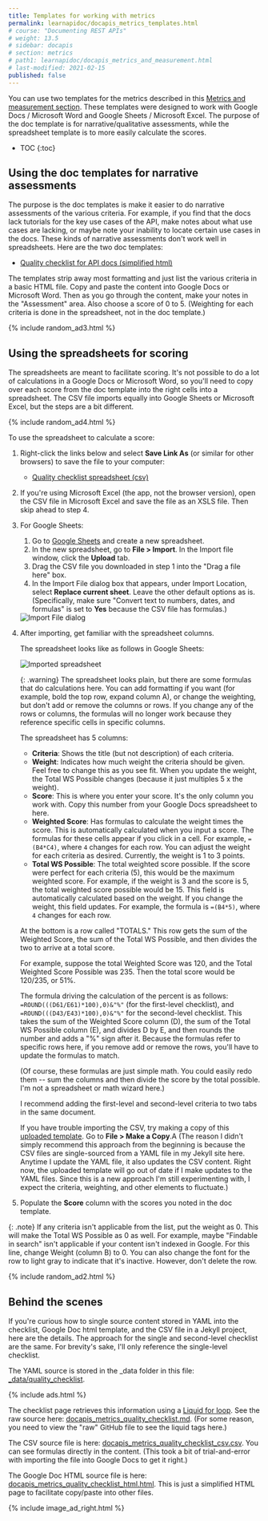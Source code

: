 ```yaml
---
title: Templates for working with metrics
permalink: learnapidoc/docapis_metrics_templates.html
# course: "Documenting REST APIs"
# weight: 13.5
# sidebar: docapis
# section: metrics
# path1: learnapidoc/docapis_metrics_and_measurement.html
# last-modified: 2021-02-15
published: false
---
```


<!-- note: I unpublished this page b/c this method of scoring didn't seem to work well in practice. -->

You can use two templates for the metrics described in this [Metrics and measurement section](docapis_metrics_and_measurement.html). These templates were designed to work with Google Docs / Microsoft Word and Google Sheets / Microsoft Excel. The purpose of the doc template is for narrative/qualitative assessments, while the spreadsheet template is to more easily calculate the scores.

* TOC
{:toc}  

## Using the doc templates for narrative assessments

The purpose is the doc templates is make it easier to do narrative assessments of the various criteria. For example, if you find that the docs lack tutorials for the key use cases of the API, make notes about what use cases are lacking, or maybe note your inability to locate certain use cases in the docs. These kinds of narrative assessments don't work well in spreadsheets. Here are the two doc templates:

* [Quality checklist for API docs (simplified html)](https://idratherbewriting.com/docs/metrics_and_measurement/docapis_quality_checklist_html.html)

The templates strip away most formatting and just list the various criteria in a basic HTML file. Copy and paste the content into Google Docs or Microsoft Word. Then as you go through the content, make your notes in the "Assessment" area. Also choose a score of 0 to 5. (Weighting for each criteria is done in the spreadsheet, not in the doc template.)

{% include random_ad3.html %}

## Using the spreadsheets for scoring

The spreadsheets are meant to facilitate scoring. It's not possible to do a lot of calculations in a Google Docs or Microsoft Word, so you'll need to copy over each score from the doc template into the right cells into a spreadsheet. The CSV file imports equally into Google Sheets or Microsoft Excel, but the steps are a bit different.

{% include random_ad4.html %}

To use the spreadsheet to calculate a score:

1.  Right-click the links below and select **Save Link As** (or similar for other browsers) to save the file to your computer:

    * [Quality checklist spreadsheet (csv)](https://idratherbewriting.com/docs/metrics_and_measurement/docapis_quality_checklist_csv.csv)

2.  If you're using Microsoft Excel (the app, not the browser version), open the CSV file in Microsoft Excel and save the file as an XSLS file. Then skip ahead to step 4.
3.  For Google Sheets:
    1. Go to [Google Sheets](https://docs.google.com/spreadsheets/) and create a new spreadsheet.
    2.  In the new spreadsheet, go to **File > Import**. In the Import file window, click the **Upload** tab.
    3.  Drag the CSV file you downloaded in step 1 into the "Drag a file here" box.
    4.  In the Import File dialog box that appears, under Import Location, select **Replace current sheet**. Leave the other default options as is. (Specifically, make sure "Convert text to numbers, dates, and formulas" is set to **Yes** because the CSV file has formulas.)

    <img src="{{site.api_media}}/import_file_spreadsheet2.png" class="small" alt="Import File dialog" />

4.  After importing, get familiar with the spreadsheet columns.

    The spreadsheet looks like as follows in Google Sheets:

    <img src="{{site.api_media}}/spreadsheet_thumbnail_metrics.png" alt="Imported spreadsheet" />

    {: .warning}
    The spreadsheet looks plain, but there are some formulas that do calculations here. You can add formatting if you want (for example, bold the top row, expand column A), or change the weighting, but don't add or remove the columns or rows. If you change any of the rows or columns, the formulas will no longer work because they reference specific cells in specific columns.

    The spreadsheet has 5 columns:

    * **Criteria**: Shows the title (but not description) of each criteria.
    * **Weight**: Indicates how much weight the criteria should be given. Feel free to change this as you see fit. When you update the weight, the Total WS Possible changes (because it just multiples 5 x the weight).
    * **Score**: This is where you enter your score. It's the only column you work with. Copy this number from your Google Docs spreadsheet to here.
    * **Weighted Score**: Has formulas to calculate the weight times the score. This is automatically calculated when you input a score. The formulas for these cells appear if you click in a cell. For example, `=(B4*C4)`, where `4` changes for each row. You can adjust the weight for each criteria as desired. Currently, the weight is 1 to 3 points.
    * **Total WS Possible**: The total weighted score possible. If the score were perfect for each criteria (5), this would be the maximum weighted score. For example, if the weight is 3 and the score is 5, the total weighted score possible would be 15. This field is automatically calculated based on the weight. If you change the weight, this field updates. For example, the formula is `=(B4*5)`, where `4` changes for each row.

    At the bottom is a row called "TOTALS." This row gets the sum of the Weighted Score, the sum of the Total WS Possible, and then divides the two to arrive at a total score.

    For example, suppose the total Weighted Score was 120, and the Total Weighted Score Possible was 235. Then the total score would be 120/235, or 51%.

    The formula driving the calculation of the percent is as follows: `=ROUND(((D61/E61)*100),0)&"%"` (for the first-level checklist), and `=ROUND(((D43/E43)*100),0)&"%"` for the second-level checklist. This takes the sum of the Weighted Score column (D), the sum of the Total WS Possible column (E), and divides D by E, and then rounds the number and adds a "%" sign after it. Because the formulas refer to specific rows here, if you remove add or remove the rows, you'll have to update the formulas to match.

    (Of course, these formulas are just simple math. You could easily redo them -- sum the columns and then divide the score by the total possible. I'm not a spreadsheet or math wizard here.)

    I recommend adding the first-level and second-level criteria to two tabs in the same document.

    If you have trouble importing the CSV, try making a copy of this [uploaded template](https://docs.google.com/spreadsheets/d/1eX7OlcbfV6tPyF1YAEPYyU2GpWak8rYvpEOjTS1ZjZY/edit?usp=sharing). Go to **File > Make a Copy**.A (The reason I didn't simply recommend this approach from the beginning is because the CSV files are single-sourced from a YAML file in my Jekyll site here. Anytime I update the YAML file, it also updates the CSV content. Right now, the uploaded template will go out of date if I make updates to the YAML files. Since this is a new approach I'm still experimenting with, I expect the criteria, weighting, and other elements to fluctuate.)

5.  Populate the **Score** column with the scores you noted in the doc template.

{: .note} If any criteria isn't applicable from the list, put the weight as 0. This will make the Total WS Possible as 0 as well. For example, maybe "Findable in search" isn't applicable if your content isn't indexed in Google. For this line, change Weight (column B) to 0. You can also change the font for the row to light gray to indicate that it's inactive. However, don't delete the row.

{% include random_ad2.html %}

## Behind the scenes

If you're curious how to single source content stored in YAML into the checklist, Google Doc html template, and the CSV file in a Jekyll project, here are the details. The approach for the single and second-level checklist are the same. For brevity's sake, I'll only reference the single-level checklist.

The YAML source is stored in the _data folder in this file: [_data/quality_checklist](https://github.com/tomjoht/learnapidoc/blob/main/_data/quality_checklist.yml).

{% include ads.html %}

The checklist page retrieves this information using a [Liquid for loop](https://shopify.github.io/liquid/tags/iteration/). See the raw source here: [docapis_metrics_quality_checklist.md](https://raw.githubusercontent.com/tomjoht/learnapidoc/main/_docs/metrics_and_measurement/docapis_metrics_quality_checklist.md). (For some reason, you need to view the "raw" GitHub file to see the  liquid tags here.)

The CSV source file is here: [docapis_metrics_quality_checklist_csv.csv](https://github.com/tomjoht/learnapidoc/blob/main/_docs/metrics_and_measurement/docapis_metrics_quality_checklist_csv.csv). You can see formulas directly in the content. (This took a bit of trial-and-error with importing the file into Google Docs to get it right.)

The Google Doc HTML source file is here: [docapis_metrics_quality_checklist_html.html](https://github.com/tomjoht/learnapidoc/blob/main/_docs/metrics_and_measurement/docapis_metrics_quality_checklist_html.html). This is just a simplified HTML page to facilitate copy/paste into other files.

{% include image_ad_right.html %}
